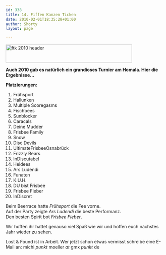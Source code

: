 ```yaml
---
id: 338
title: 14. Fiffen Kanzen Ticken
date: 2010-02-01T18:35:28+01:00
author: Shorty
layout: page

---
```

<img title="ftk-2010-header" src="{{ site.url }}/public/uploads/2010/02/ftk-2010-header.png" alt="ftk 2010 header" width="400" height="57" />

**Auch 2010 gab es natürlich ein grandioses Turnier am Homala. Hier die Ergebnisse&#8230;**

**Platzierungen:**

  1. Frühsport
  2. Hallunken
  3. Multiple Scoregasms
  4. Fischbees
  5. Sunblocker
  6. Caracals
  7. Deine Mudder
  8. Frisbee Family
  9. Snow
 10. Disc Devils
 11. UltimateFrisbeeOsnabrück
 12. Frizzly Bears
 13. InDiscutabel
 14. Heidees
 15. Ars Ludendi
 16. Funaten
 17. K.U.H.
 18. DU bist Frisbee
 19. Frisbee Fieber
 20. InDiscret

Beim Beerrace hatte _Frühsport_ die Fee vorne.  
Auf der Party zeigte _Ars Ludendi_ die beste Performanz.  
Den besten Spirit bot _Frisbee Fieber_.

Wir hoffen ihr hattet genauso viel Spaß wie wir und hoffen euch nächstes Jahr wieder zu sehen.

Lost & Found ist in Arbeit. Wer jetzt schon etwas vermisst schreibe eine E-Mail an: michi _punkt_ moeller _at_ gmx _punkt_ de